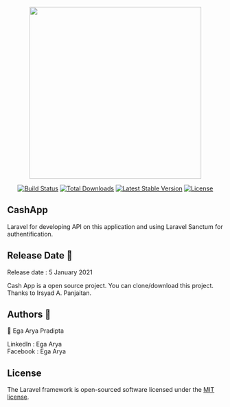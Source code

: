 <p align="center"><a href="https://laravel.com" target="_blank"><img src="https://raw.githubusercontent.com/laravel/art/master/logo-lockup/5%20SVG/2%20CMYK/1%20Full%20Color/laravel-logolockup-cmyk-red.svg" width="400"></a></p>

<p align="center">
<a href="https://travis-ci.org/laravel/framework"><img src="https://travis-ci.org/laravel/framework.svg" alt="Build Status"></a>
<a href="https://packagist.org/packages/laravel/framework"><img src="https://img.shields.io/packagist/dt/laravel/framework" alt="Total Downloads"></a>
<a href="https://packagist.org/packages/laravel/framework"><img src="https://img.shields.io/packagist/v/laravel/framework" alt="Latest Stable Version"></a>
<a href="https://packagist.org/packages/laravel/framework"><img src="https://img.shields.io/packagist/l/laravel/framework" alt="License"></a>
</p>

## CashApp

Laravel for developing API on this application and using Laravel Sanctum for authentification.

## Release Date 📆

Release date : 5 January 2021

Cash App is a open source project. You can clone/download this project. Thanks to Irsyad A. Panjaitan.

## Authors 🧑 

👤 Ega Arya Pradipta

LinkedIn : Ega Arya <br/>
Facebook : Ega Arya

## License

The Laravel framework is open-sourced software licensed under the [MIT license](https://opensource.org/licenses/MIT).
